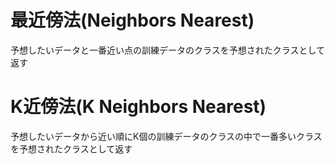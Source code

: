 # 最近傍法(Neighbors Nearest)
予想したいデータと一番近い点の訓練データのクラスを予想されたクラスとして返す

# K近傍法(K Neighbors Nearest)
予想したいデータから近い順にK個の訓練データのクラスの中で一番多いクラスを予想されたクラスとして返す
